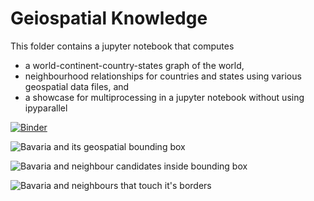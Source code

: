 # Geiospatial Knowledge

This folder contains a jupyter notebook that computes
* a world-continent-country-states graph of the world,
* neighbourhood relationships for countries and states using various geospatial data files, and
* a showcase for multiprocessing in a jupyter notebook without using ipyparallel

[![Binder](https://mybinder.org/badge_logo.svg)](https://mybinder.org/v2/gh/emergent-analytics/workstreams/v1.0.6?filepath=%2Fws1%2Fgeospatial%2FWS3_kp_Knowledge_Graph.ipynb)

![Bavaria and its geospatial bounding box](https://github.com/emergent-analytics/workstreams/raw/master/ws1/geospatial/fig02_bavaria_and_its_bbox.png "Bavaria and its geospatial bounding box")

![Bavaria and neighbour candidates inside bounding box](https://github.com/emergent-analytics/workstreams/raw/master/ws1/geospatial/fig03_bavaria_and_bbox_and_countries_inside_bbox.png "Bavaria and neighbour candidates inside bounding box")

![Bavaria and neighbours that touch it's borders](https://github.com/emergent-analytics/workstreams/raw/master/ws1/geospatial/fig04_bavaria_and_bbox_and_neighbours.png "Bavaria and neighbours that touch it's borders")

